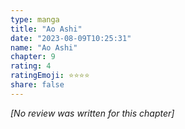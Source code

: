 ```yaml
---
type: manga
title: "Ao Ashi"
date: "2023-08-09T10:25:31"
name: "Ao Ashi"
chapter: 9
rating: 4
ratingEmoji: ⭐️⭐️⭐️⭐️
share: false
---
```


_[No review was written for this chapter]_
